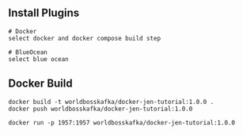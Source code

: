 ## Install Plugins
```shell
# Docker
select docker and docker compose build step

# BlueOcean
select blue ocean
```

## Docker Build
```shell
docker build -t worldbosskafka/docker-jen-tutorial:1.0.0 .
docker push worldbosskafka/docker-jen-tutorial:1.0.0

docker run -p 1957:1957 worldbosskafka/docker-jen-tutorial:1.0.0

```